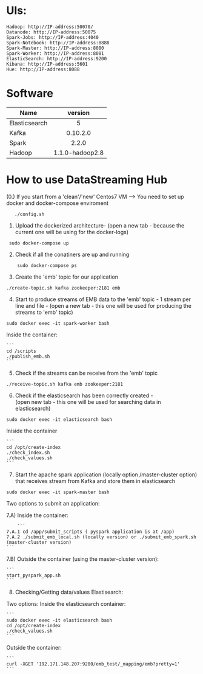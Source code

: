 # UIs:
	Hadoop: http://IP-address:50070/
	Datanode: http://IP-address:50075
	Spark-Jobs: http://IP-address:4040
	Spark-Notebook: http://IP-address:8888
	Spark-Master: http://IP-address:8080
	Spark-Worker: http://IP-address:8081
	ElasticSearch: http://IP-address:9200
	Kibana: http://IP-address:5601
	Hue: http://IP-address:8088


# Software

|Name	        |version               |
|---------------|:--------------------:|
|Elasticsearch	|5                     |
|Kafka	        |0.10.2.0	       |
|Spark    	|2.2.0		       |
|Hadoop	        |1.1.0-hadoop2.8       |

# How to use DataStreaming Hub

(0.)  If you start from a 'clean'/'new' Centos7 VM --> You need to set up docker and docker-compose enviroment  

```
   ./config.sh 

```

1. Upload the dockerized architecture-  (open a new tab - because the current one will be using for the docker-logs)

```
 sudo docker-compose up
```

2. Check if all the conatiners are up and running

```
	sudo docker-compose ps
```

3. Create the 'emb' topic for our application 

```
./create-topic.sh kafka zookeeper:2181 emb
```

4. Start to produce streams of EMB data to the 'emb' topic - 1 stream per line and file	-
(open a new tab - this one will be used for producing the streams to 'emb' topic)

```
sudo docker exec -it spark-worker bash
```
Inside the container:

	```
	cd /scripts
	./publish_emb.sh
	```

5. Check if the streams can be receive from the 'emb' topic
```
./receive-topic.sh kafka emb zookeeper:2181
```

6. Check if the elasticsearch has been correctly created -  
(open new tab - this one will be used for searching data in elasticsearch)

```
sudo docker exec -it elasticsearch bash
```

Iniside the container

	```
	cd /opt/create-index
	./check_index.sh
	./check_values.sh
	```

 7. Start the apache spark application (locally option /master-cluster option) that receives stream from Kafka and store them in elasticsearch
 
 ```
 sudo docker exec -it spark-master bash
 ```
 
 Two options to submit an application: 

  7.A) Inside the container:
  
        ```
	7.A.1 cd /app/submit_scripts ( pyspark application is at /app)
	7.A.2 ./submit_emb_local.sh (locally version) or ./submit_emb_spark.sh (master-cluster version)
	```
 7.B) Outside the container (using the master-cluster version): 
 
 	```
	start_pyspark_app.sh
   	```

8. Checking/Getting data/values Elastisearch:

Two options:
   Inside the elasticsearch container:
	
	```
	sudo docker exec -it elasticsearch bash
	cd /opt/create-index
	./check_values.sh
	```
	
   Outside the container: 
	
	```
	curl -XGET '192.171.148.207:9200/emb_test/_mapping/emb?pretty=1'
	```
	


